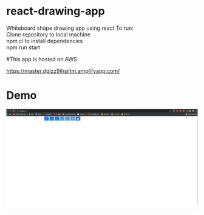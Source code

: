# react-drawing-app
Whiteboard shape drawing app using react
To run:<br />
Clone repository to local machine <br />
npm ci to install dependencies <br />
npm run start


#This app is hosted on AWS

https://master.dglzz9ihsiltm.amplifyapp.com/

# Demo
![Demo](https://github.com/jda10/react-drawing-app/blob/master/demoV2.gif)
